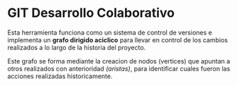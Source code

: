 # GIT Desarrollo Colaborativo

Esta herramienta funciona como un sistema de control de versiones e implementa un __grafo dirigido aciclico__ para llevar en control de los cambios realizados a lo largo de la historia del proyecto.

Este grafo se forma mediante la creacion de nodos (vertices) que apuntan a otros realizados con anterioridad _(aristas)_, para identificar cuales fueron las acciones realizadas historicamente.